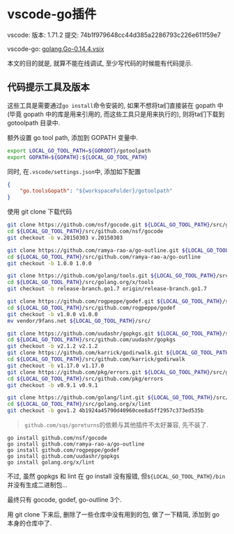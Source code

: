 # vscode-go插件

vscode: 版本: 1.71.2 提交: 74b1f979648cc44d385a2286793c226e611f59e7

vscode-go: [golang.Go-0.14.4.vsix](https://github.com/golang/vscode-go/releases/download/v0.14.4/golang.Go-0.14.4.vsix)

本文的目的就是, 就算不能在线调试, 至少写代码的时候能有代码提示.

## 代码提示工具及版本

这些工具是需要通过`go install`命令安装的, 如果不想将ta们直接装在 gopath 中(毕竟 gopath 中的库是用来引用的, 而这些工具只是用来执行的), 则将ta们下载到 gotoolpath 目录中.

额外设置 go tool path, 添加到 GOPATH 变量中.

```bash
export LOCAL_GO_TOOL_PATH=${GOROOT}/gotoolpath
export GOPATH=${GOPATH}:${LOCAL_GO_TOOL_PATH}
```

同时, 在`.vscode/settings.json`中, 添加如下配置

```json
{
    "go.toolsGopath": "${workspaceFolder}/gotoolpath"
}
```

使用 git clone 下载代码

```bash
git clone https://github.com/nsf/gocode.git ${LOCAL_GO_TOOL_PATH}/src/github.com/nsf/gocode
cd ${LOCAL_GO_TOOL_PATH}/src/github.com/nsf/gocode
git checkout -b v.20150303 v.20150303
```

```bash
git clone https://github.com/ramya-rao-a/go-outline.git ${LOCAL_GO_TOOL_PATH}/src/github.com/ramya-rao-a/go-outline
cd ${LOCAL_GO_TOOL_PATH}/src/github.com/ramya-rao-a/go-outline
git checkout -b 1.0.0 1.0.0

git clone https://github.com/golang/tools.git ${LOCAL_GO_TOOL_PATH}/src/golang.org/x/tools
cd ${LOCAL_GO_TOOL_PATH}/src/golang.org/x/tools
git checkout -b release-branch.go1.7 origin/release-branch.go1.7
```

```bash
git clone https://github.com/rogpeppe/godef.git ${LOCAL_GO_TOOL_PATH}/src/github.com/rogpeppe/godef
cd ${LOCAL_GO_TOOL_PATH}/src/github.com/rogpeppe/godef
git checkout -b v1.0.0 v1.0.0
mv vendor/9fans.net ${LOCAL_GO_TOOL_PATH}/src/
```

```bash
git clone https://github.com/uudashr/gopkgs.git ${LOCAL_GO_TOOL_PATH}/src/github.com/uudashr/gopkgs
cd ${LOCAL_GO_TOOL_PATH}/src/github.com/uudashr/gopkgs
git checkout -b v2.1.2 v2.1.2
git clone https://github.com/karrick/godirwalk.git ${LOCAL_GO_TOOL_PATH}/src/github.com/karrick/godirwalk
cd ${LOCAL_GO_TOOL_PATH}/src/github.com/karrick/godirwalk
git checkout -b v1.17.0 v1.17.0
git clone https://github.com/pkg/errors.git ${LOCAL_GO_TOOL_PATH}/src/github.com/pkg/errors
cd ${LOCAL_GO_TOOL_PATH}/src/github.com/pkg/errors
git checkout -b v0.9.1 v0.9.1
```

```bash
git clone https://github.com/golang/lint.git ${LOCAL_GO_TOOL_PATH}/src/golang.org/x/lint
cd ${LOCAL_GO_TOOL_PATH}/src/golang.org/x/lint
git checkout -b gov1.2 4b1924a45790d40960cee8a5ff2957c373ed535b
```

> `github.com/sqs/goreturns`的依赖与其他插件不太好兼容, 先不装了.

```
go install github.com/nsf/gocode
go install github.com/ramya-rao-a/go-outline
go install github.com/rogpeppe/godef
go install github.com/uudashr/gopkgs
go install golang.org/x/lint
```

不过, 虽然 gopkgs 和 lint 在 go install 没有报错, 但`${LOCAL_GO_TOOL_PATH}/bin`并没有生成二进制包...

最终只有 gocode, godef, go-outline 3个.

用 git clone 下来后, 删除了一些仓库中没有用到的包, 做了一下精简, 添加到 go 本身的仓库中了.

## 
